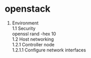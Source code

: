 # openstack
1. Environment				
	1.1 Security			
		openssl rand -hex 10		
	1.2 Host networking			
		1.2.1 Controller node		
			1.2.1.1 Configure network interfaces
